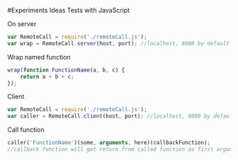 #Experiments Ideas Tests with JavaScript

On server
```javascript
var RemoteCall = require('./remoteCall.js');
var wrap = RemoteCall.server(host, port); //localhost, 8080 by default
```

Wrap named function
```javascript
wrap(function FunctionName(a, b, c) {
    return a + b + c;
});
```

Client
```javascript
var RemoteCall = require('./remoteCall.js');
var caller = RemoteCall.client(host, port); //localhost, 8080 by default
```

Call function
```javascript
caller('FunctionName')(some, arguments, here)(callbackFunction);
//callback function will get return from called function as first argument
```
